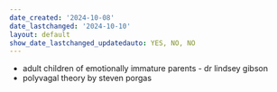```yaml
---
date_created: '2024-10-08'
date_lastchanged: '2024-10-10'
layout: default
show_date_lastchanged_updatedauto: YES, NO, NO
---
```



- adult children of emotionally immature parents - dr lindsey gibson 
- polyvagal theory by steven porgas 